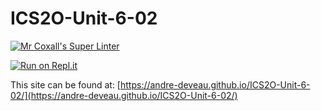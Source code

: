 # ICS2O-Unit-6-02

[![Mr Coxall's Super Linter](https://github.com/andre-deveau/ICS20-Unit-6-02/workflows/Mr%20Coxall's%20Super%20Linter/badge.svg)](https://github.com/andre-deveau/ICS20-Unit-6-02/actions)

[![Run on Repl.it](https://repl.it/badge/github/andre-deveau/ICS20-Unit-6-02)](https://repl.it/github/andre-deveau/ICS20-Unit-6-02)

This site can be found at: [https://andre-deveau.github.io/ICS2O-Unit-6-02/](https://andre-deveau.github.io/ICS2O-Unit-6-02/)

